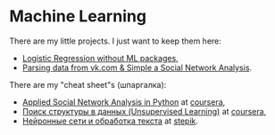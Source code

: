# Machine Learning

There are my little projects. I just want to keep them here:
- [Logistic Regression without ML packages](https://github.com/ashimovtemirlan/Machine_Learning/tree/master/tengriknews_binary_classification),
- [Parsing data from vk.com & Simple a Social Network Analysis](https://github.com/ashimovtemirlan/Data_Science/tree/master/vk_api).

There are my "cheat sheet"s (шпаргалка):
- [Applied Social Network Analysis in Python](https://github.com/ashimovtemirlan/Data_Science/tree/master/coursera/Applied%20Social%20Network%20Analysis%20in%20Python) at [coursera](https://www.coursera.org/learn/python-social-network-analysis/home/welcome),
- [Поиск структуры в данных (Unsupervised Learning)](https://github.com/ashimovtemirlan/Data_Science/tree/master/coursera/%D0%9F%D0%BE%D0%B8%D1%81%D0%BA%20%D1%81%D1%82%D1%80%D1%83%D0%BA%D1%82%D1%83%D1%80%D1%8B%20%D0%B2%20%D0%B4%D0%B0%D0%BD%D0%BD%D1%8B%D1%85%20(Unsupervised%20Learning)) at [coursera](https://www.coursera.org/learn/unsupervised-learning/),
- [Нейронные сети и обработка текста](https://github.com/ashimovtemirlan/Data_Science/tree/master/stepik/%D0%BD%D0%B5%D0%B9%D1%80%D0%BE%D0%BD%D0%BD%D1%8B%D0%B5_%D1%81%D0%B5%D1%82%D0%B8_%D0%B8_%D0%BE%D0%B1%D1%80%D0%B0%D0%B1%D0%BE%D1%82%D0%BA%D0%B0_%D1%82%D0%B5%D0%BA%D1%81%D1%82%D0%B0) at [stepik](https://stepik.org/course/54098/syllabus?auth=login).
